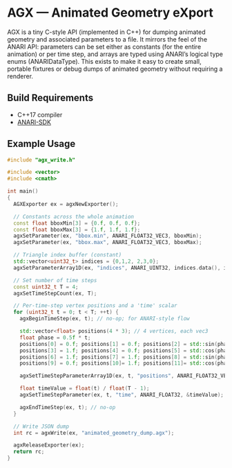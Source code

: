 # AGX — Animated Geometry eXport

AGX is a tiny C-style API (implemented in C++) for dumping animated geometry and
associated parameters to a file. It mirrors the feel of the ANARI API:
parameters can be set either as constants (for the entire animation) or per time
step, and arrays are typed using ANARI’s logical type enums (ANARIDataType).
This exists to make it easy to create small, portable fixtures or debug dumps of
animated geometry without requiring a renderer.

## Build Requirements

- C++17 compiler
- [ANARI-SDK](https://github.com/KhronosGroup/ANARI-SDK)

## Example Usage

```cpp
#include "agx_write.h"

#include <vector>
#include <cmath>

int main()
{
  AGXExporter ex = agxNewExporter();

  // Constants across the whole animation
  const float bboxMin[3] = {0.f, 0.f, 0.f};
  const float bboxMax[3] = {1.f, 1.f, 1.f};
  agxSetParameter(ex, "bbox.min", ANARI_FLOAT32_VEC3, bboxMin);
  agxSetParameter(ex, "bbox.max", ANARI_FLOAT32_VEC3, bboxMax);

  // Triangle index buffer (constant)
  std::vector<uint32_t> indices = {0,1,2, 2,3,0};
  agxSetParameterArray1D(ex, "indices", ANARI_UINT32, indices.data(), indices.size());

  // Set number of time steps
  const uint32_t T = 4;
  agxSetTimeStepCount(ex, T);

  // Per-time-step vertex positions and a 'time' scalar
  for (uint32_t t = 0; t < T; ++t) {
    agxBeginTimeStep(ex, t); // no-op; for ANARI-style flow

    std::vector<float> positions(4 * 3); // 4 vertices, each vec3
    float phase = 0.5f * t;
    positions[0] = 0.f; positions[1] = 0.f; positions[2] = std::sin(phase);
    positions[3] = 1.f; positions[4] = 0.f; positions[5] = std::cos(phase);
    positions[6] = 1.f; positions[7] = 1.f; positions[8] = std::sin(phase + 0.3f);
    positions[9] = 0.f; positions[10]= 1.f; positions[11]= std::cos(phase + 0.3f);

    agxSetTimeStepParameterArray1D(ex, t, "positions", ANARI_FLOAT32_VEC3, positions.data(), 4);

    float timeValue = float(t) / float(T - 1);
    agxSetTimeStepParameter(ex, t, "time", ANARI_FLOAT32, &timeValue);

    agxEndTimeStep(ex, t); // no-op
  }

  // Write JSON dump
  int rc = agxWrite(ex, "animated_geometry_dump.agx");

  agxReleaseExporter(ex);
  return rc;
}
```